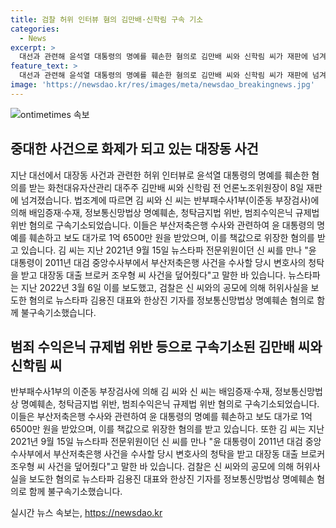 ```yaml
---
title: 검찰 허위 인터뷰 혐의 김만배·신학림 구속 기소
categories:
  - News
excerpt: >
  대선과 관련해 윤석열 대통령의 명예를 훼손한 혐의로 김만배 씨와 신학림 씨가 재판에 넘겨졌습니다. 김씨는 윤 대통령을 향한 허위사실을 보도하고 대가를 받은 혐의로, 신씨는 그와 공모해 허위사실을 보도한 혐의로 기소되었습니다. 뉴스타파도 명예훼손 혐의로 관련자들과 함께 기소됐습니다.
feature_text: >
  대선과 관련해 윤석열 대통령의 명예를 훼손한 혐의로 김만배 씨와 신학림 씨가 재판에 넘겨졌습니다. 김씨는 윤 대통령을 향한 허위사실을 보도하고 대가를 받은 혐의로, 신씨는 그와 공모해 허위사실을 보도한 혐의로 기소되었습니다. 뉴스타파도 명예훼손 혐의로 관련자들과 함께 기소됐습니다.
image: 'https://newsdao.kr/res/images/meta/newsdao_breakingnews.jpg'
---
```


<p><img src="https://newsdao.kr/res/images/meta/newsdao_breakingnews.jpg" alt="ontimetimes 속보" /></p>

<h2>중대한 사건으로 화제가 되고 있는 대장동 사건</h2>

<p data-ke-size="size16">지난 대선에서 대장동 사건과 관련한 허위 인터뷰로 윤석열 대통령의 명예를 훼손한 혐의를 받는 화천대유자산관리 대주주 김만배 씨와 신학림 전 언론노조위원장이 8일 재판에 넘겨졌습니다. 법조계에 따르면 김 씨와 신 씨는 반부패수사1부(이준동 부장검사)에 의해 배임증재·수재, 정보통신망법상 명예훼손, 청탁금지법 위반, 범죄수익은닉 규제법 위반 혐의로 구속기소되었습니다. 이들은 부산저축은행 수사와 관련하여 윤 대통령의 명예를 훼손하고 보도 대가로 1억 6500만 원을 받았으며, 이를 책값으로 위장한 혐의를 받고 있습니다. 김 씨는 지난 2021년 9월 15일 뉴스타파 전문위원이던 신 씨를 만나 "윤 대통령이 2011년 대검 중앙수사부에서 부산저축은행 사건을 수사할 당시 변호사의 청탁을 받고 대장동 대출 브로커 조우형 씨 사건을 덮어줬다"고 말한 바 있습니다. 뉴스타파는 지난 2022년 3월 6일 이를 보도했고, 검찰은 신 씨와의 공모에 의해 허위사실을 보도한 혐의로 뉴스타파 김용진 대표와 한상진 기자를 정보통신망법상 명예훼손 혐의로 함께 불구속기소했습니다.</p>

<h2>범죄 수익은닉 규제법 위반 등으로 구속기소된 김만배 씨와 신학림 씨</h2>

<p data-ke-size="size16">반부패수사1부의 이준동 부장검사에 의해 김 씨와 신 씨는 배임증재·수재, 정보통신망법상 명예훼손, 청탁금지법 위반, 범죄수익은닉 규제법 위반 혐의로 구속기소되었습니다. 이들은 부산저축은행 수사와 관련하여 윤 대통령의 명예를 훼손하고 보도 대가로 1억 6500만 원을 받았으며, 이를 책값으로 위장한 혐의를 받고 있습니다. 또한 김 씨는 지난 2021년 9월 15일 뉴스타파 전문위원이던 신 씨를 만나 "윤 대통령이 2011년 대검 중앙수사부에서 부산저축은행 사건을 수사할 당시 변호사의 청탁을 받고 대장동 대출 브로커 조우형 씨 사건을 덮어줬다"고 말한 바 있습니다. 검찰은 신 씨와의 공모에 의해 허위사실을 보도한 혐의로 뉴스타파 김용진 대표와 한상진 기자를 정보통신망법상 명예훼손 혐의로 함께 불구속기소했습니다.</p>
실시간 뉴스 속보는, <a href="https://newsdao.kr" rel="dofollow">https://newsdao.kr</a>


